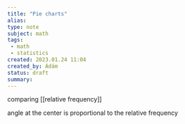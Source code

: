 ```yaml
---
title: "Pie charts"
alias: 
type: note
subject: math
tags:
 - math
 - statistics
created: 2023.01.24 11:04
created_by: Ádám
status: draft 
summary: 
---
```

comparing [[relative frequency]] 

angle at the center is proportional to the relative frequency 